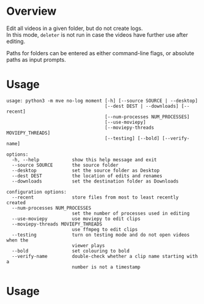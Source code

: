 # Overview

Edit all videos in a given folder, but do not create logs.  
In this mode, `deleter` is not run in case the videos have further use after editing.

Paths for folders can be entered as either command-line flags, or absolute paths as input prompts.

# Usage

```
usage: python3 -m mve no-log moment [-h] [--source SOURCE | --desktop]
                                    [--dest DEST | --downloads] [--recent]
                                    [--num-processes NUM_PROCESSES]
                                    [--use-moviepy]
                                    [--moviepy-threads MOVIEPY_THREADS]
                                    [--testing] [--bold] [--verify-name]

options:
  -h, --help            show this help message and exit
  --source SOURCE       the source folder
  --desktop             set the source folder as Desktop
  --dest DEST           the location of edits and renames
  --downloads           set the destination folder as Downloads

configuration options:
  --recent              store files from most to least recently created
  --num-processes NUM_PROCESSES
                        set the number of processes used in editing
  --use-moviepy         use moviepy to edit clips
  --moviepy-threads MOVIEPY_THREADS
                        use ffmpeg to edit clips
  --testing             turn on testing mode and do not open videos when the
                        viewer plays
  --bold                set colouring to bold
  --verify-name         double-check whether a clip name starting with a
                        number is not a timestamp
```

# Usage
